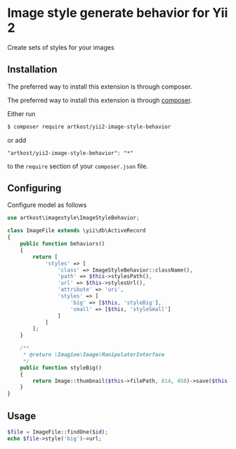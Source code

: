# Image style generate behavior for Yii 2

Create sets of styles for your images

## Installation

The preferred way to install this extension is through composer.

The preferred way to install this extension is through [composer](http://getcomposer.org/download/).

Either run

```bash
$ composer require artkost/yii2-image-style-behavior
```

or add

```
"artkost/yii2-image-style-behavior": "*"
```

to the `require` section of your `composer.json` file.

## Configuring

Configure model as follows

```php
use artkost\imagestyle\ImageStyleBehavior;

class ImageFile extends \yii\db\ActiveRecord
{
    public function behaviors()
    {
        return [
            'styles' => [
                'class' => ImageStyleBehavior::className(),
                'path' => $this->stylesPath(),
                'url' => $this->stylesUrl(),
                'attribute' => 'uri',
                'styles' => [
                    'big' => [$this, 'styleBig'],
                    'small' => [$this, 'styleSmall']
                ]
            ]
        ];
    }

    /**
     * @return \Imagine\Image\ManipulatorInterface
     */
    public function styleBig()
    {
        return Image::thumbnail($this->filePath, 814, 458)->save($this->style('big')->path);
    }
}
```

## Usage

```php
$file = ImageFile::findOne($id);
echo $file->style('big')->url;
```
